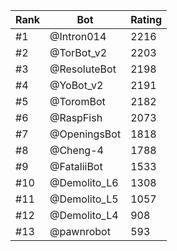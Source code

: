 Rank|Bot|Rating
---|---|---
#1|@Intron014|2216
#2|@TorBot_v2|2203
#3|@ResoluteBot|2198
#4|@YoBot_v2|2191
#5|@ToromBot|2182
#6|@RaspFish|2073
#7|@OpeningsBot|1818
#8|@Cheng-4|1788
#9|@FataliiBot|1533
#10|@Demolito_L6|1308
#11|@Demolito_L5|1057
#12|@Demolito_L4|908
#13|@pawnrobot|593
